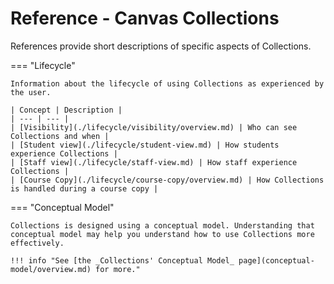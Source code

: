 # Reference - Canvas Collections

References provide short descriptions of specific aspects of Collections.


=== "Lifecycle"

    Information about the lifecycle of using Collections as experienced by the user.

    | Concept | Description |
    | --- | --- |
    | [Visibility](./lifecycle/visibility/overview.md) | Who can see Collections and when |
    | [Student view](./lifecycle/student-view.md) | How students experience Collections |
    | [Staff view](./lifecycle/staff-view.md) | How staff experience Collections |
    | [Course Copy](./lifecycle/course-copy/overview.md) | How Collections is handled during a course copy |

=== "Conceptual Model"

    Collections is designed using a conceptual model. Understanding that conceptual model may help you understand how to use Collections more effectively. 
    
    !!! info "See [the _Collections' Conceptual Model_ page](conceptual-model/overview.md) for more."
